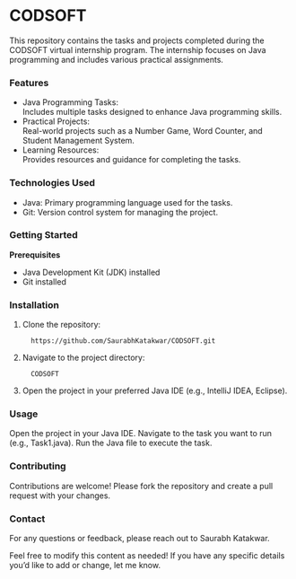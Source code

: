 # CODSOFT
<html>
This repository contains the tasks and projects completed during the CODSOFT virtual internship program. The internship focuses on Java programming and includes various practical assignments.</br>

<h3>Features</h3>
<ul>
  <li>Java Programming Tasks:</li> Includes multiple tasks designed to enhance Java programming skills.</br>
  <li>Practical Projects:</li> Real-world projects such as a Number Game, Word Counter, and Student Management System.</br>
  <li>Learning Resources:</li> Provides resources and guidance for completing the tasks.</br>
</ul>
<h3>Technologies Used</h3>
<ul>
  <li>Java: Primary programming language used for the tasks.</li>
  <li>Git: Version control system for managing the project.</li>
</ul>
<h3>Getting Started</h3>
<b>Prerequisites</b>
<ul>
  <li>Java Development Kit (JDK) installed</li>
  <li>Git installed</li>
</ul>
<h3>Installation</h3>
<ol>
  <li>Clone the repository:</li>
  
  ```
    https://github.com/SaurabhKatakwar/CODSOFT.git
  ```
  <li>Navigate to the project directory:</li>

  ```
    CODSOFT
  ```

  <li>Open the project in your preferred Java IDE (e.g., IntelliJ IDEA, Eclipse).</li>
</ol>
<h3>Usage</h3>
Open the project in your Java IDE.
Navigate to the task you want to run (e.g., Task1.java).
Run the Java file to execute the task.

<h3>Contributing</h3>
Contributions are welcome! Please fork the repository and create a pull request with your changes.

<h3>Contact</h3>
For any questions or feedback, please reach out to Saurabh Katakwar.

Feel free to modify this content as needed! If you have any specific details you’d like to add or change, let me know.

</html>
